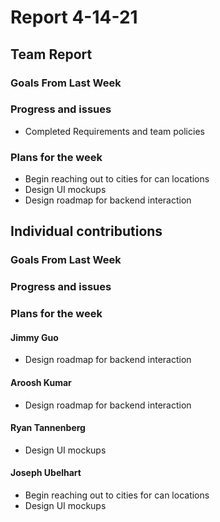 # Report 4-14-21

## Team Report

### Goals From Last Week

### Progress and issues

- Completed Requirements and team policies

### Plans for the week

- Begin reaching out to cities for can locations 
- Design UI mockups 
- Design roadmap for backend interaction 

## Individual contributions

### Goals From Last Week

### Progress and issues

### Plans for the week

#### Jimmy Guo
- Design roadmap for backend interaction 

#### Aroosh Kumar
- Design roadmap for backend interaction 

#### Ryan Tannenberg
- Design UI mockups 

#### Joseph Ubelhart
- Begin reaching out to cities for can locations
- Design UI mockups 
